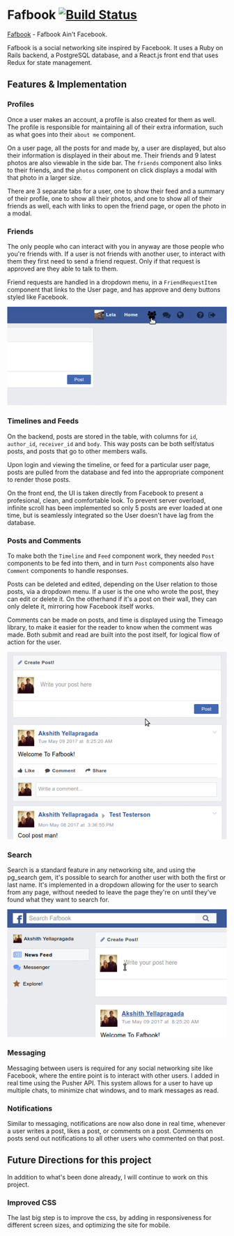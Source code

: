 # Fafbook [![Build Status](https://travis-ci.org/ayellapragada/Fafbook.svg?branch=master)](https://travis-ci.org/ayellapragada/Fafbook)

[Fafbook][livesite] - Fafbook Ain't Facebook.

[livesite]: http://www.fafbook.us/#/

Fafbook is a social networking site inspired by Facebook. It uses a Ruby on
Rails backend, a PostgreSQL database, and a React.js front end that uses Redux
for state management.

## Features & Implementation

### Profiles

Once a user makes an account, a profile is also created for them as well. The
profile is responsible for maintaining all of their extra information, such as
what goes into their `about me` component.

On a user page, all the posts for and made by, a user are displayed, but also
their information is displayed in their about me. Their friends and 9 latest
photos are also viewable in the side bar. The `friends` component also links to
their friends, and the `photos` component on click displays a modal with that
photo in a larger size. 

There are 3 separate tabs for a user, one to show their feed and a summary of their profile, one to show all their photos, and one to show all of their friends as well, each with links to open the friend page, or open the photo in a modal.

### Friends 

The only people who can interact with you in anyway are those people who you're
friends with. If a user is not friends with another user, to interact with them
they first need to send a friend request. Only if that request is approved are
they able to talk to them.

Friend requests are handled in a dropdown menu, in a `FriendRequestItem`
component that links to the User page, and has approve and deny buttons styled
like Facebook.

![Friend Requests](docs/images/friend_requests.gif)

### Timelines and Feeds

On the backend, posts are stored in the table, with columns for `id`,
`author_id`, `receiver_id` and `body`. This way posts can be both self/status
posts, and posts that go to other members walls. 

Upon login and viewing the timeline, or feed for a particular user page, 
posts are pulled from the database and fed into the appropriate component to 
render those posts. 

On the front end, the UI is taken directly from Facebook to present a
profesional, clean, and comfortable look. To prevent server overload, infinite
scroll has been implemented so only 5 posts are ever loaded at one time, but is
seamlessly integrated so the User doesn't have lag from the database. 

### Posts and Comments 

To make both the `Timeline` and `Feed` component work, they needed `Post`
components to be fed into them, and in turn `Post` components also have
`Comment` components to handle responses. 

Posts can be deleted and edited, depending on the User relation to those posts,
via a dropdown menu. If a user is the one who wrote the post, they can edit or
delete it. On the otherhand if it's a post on their wall, they can only delete
it, mirroring how Facebook itself works.

Comments can be made on posts, and time is displayed using the Timeago library,
to make it easier for the reader to know when the comment was made. Both submit
and read are built into the post itself, for logical flow of action for the
user.

![New Post and Comment](docs/images/new_post.gif)

### Search

Search is a standard feature in any networking site, and using the pg_search
gem, it's possible to search for another user with both the first or last name.
It's implemented in a dropdown allowing for the user to search from any page,
without needed to leave the page they're on until they've found what they want
to search for. 

![Search](docs/images/search.gif)

### Messaging

Messaging between users is required for any social networking site like
Facebook, where the entire point is to interact with other users. I added in
real time using the Pusher API. This system allows for a user to have up
multiple chats, to minimize chat windows, and to mark messages as read.


### Notifications 

Similar to messaging, notifications are now also done in real time, whenever a user writes a post, likes a post, or comments on a post. Comments on posts send out notifications to all other users who commented on that post.


## Future Directions for this project

In addition to what's been done already, I will continue to work on this
project.

### Improved CSS 

The last big step is to improve the css, by adding in responsiveness for different screen sizes, and optimizing the site for mobile. 

